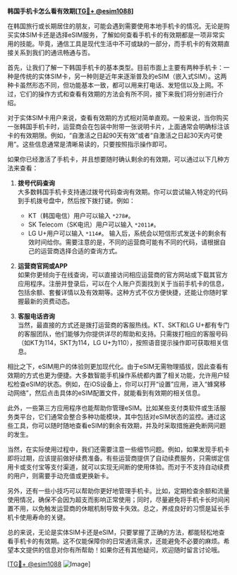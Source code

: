 **韩国手机卡怎么看有效期[[TG💪+ @esim1088](https://t.me/s/esim1088)]**

在韩国旅行或长期居住的朋友，可能会遇到需要使用本地手机卡的情况。无论是购买实体SIM卡还是选择eSIM服务，了解如何查看手机卡的有效期都是一项非常实用的技能。毕竟，通信工具是现代生活中不可或缺的一部分，而手机卡的有效期直接关系到我们的通讯畅通与否。

首先，让我们了解一下韩国手机卡的基本类型。目前市面上主要有两种手机卡：一种是传统的实体SIM卡，另一种则是近年来逐渐普及的eSIM（嵌入式SIM）。这两种卡虽然形态不同，但功能基本一致，都可以用来打电话、发短信以及上网。不过，它们的操作方式和查看有效期的方法会有所不同，接下来我们将分别进行介绍。

对于实体SIM卡用户来说，查看有效期的方式相对简单直观。一般来说，当你购买一张韩国手机卡时，运营商会在包装中附带一张说明卡片，上面通常会明确标注该卡的有效期限。例如，“自激活之日起90天有效”或者“自激活之日起30天内可使用”。这些信息通常是清晰易读的，只要按照指示操作即可。

如果你已经激活了手机卡，并且想要随时确认剩余的有效期，可以通过以下几种方法来查看：

1. **拨号代码查询**  
   大多数韩国手机卡支持通过拨号代码查询有效期。你可以尝试输入特定的代码到手机拨号盘中，然后按下拨打键。例如：
   - KT（韩国电信）用户可以输入 `*278#`。
   - SK Telecom（SK电讯）用户可以输入 `*2011#`。
   - LG U+用户可以输入 `*114#`。
   输入后，系统会以短信形式发送卡的剩余有效时间给你。需要注意的是，不同的运营商可能有不同的代码，请根据自己的运营商选择合适的查询方式。

2. **运营商官网或APP**  
   如果你更倾向于在线查询，可以直接访问相应运营商的官方网站或下载其官方应用程序。注册并登录后，可以在个人账户页面找到关于当前手机卡的信息，包括余额、套餐详情以及有效期等。这种方式不仅方便快捷，还能让你随时掌握最新的资费动态。

3. **客服电话咨询**  
   当然，最直接的方式还是拨打运营商的客服热线。KT、SKT和LG U+都有专门的客服团队，他们能够为你提供详尽的帮助和支持。只需拨打相应的客服号码（如KT为114，SKT为114，LG U+为110），按照语音提示操作即可获取相关信息。

相比之下，eSIM用户的体验则更加现代化。由于eSIM无需物理插拔，因此查看有效期的方式也更为便捷。大多数智能手机操作系统都内置了相关功能，允许用户轻松检查eSIM的状态。例如，在iOS设备上，你可以打开“设置”应用，进入“蜂窝移动网络”，然后点击具体的eSIM配置文件，就能看到有效期的相关信息。

此外，一些第三方应用程序也能帮助你管理eSIM。比如某些支付类软件或生活服务类平台，它们通常会整合多种功能模块，其中包括对eSIM状态的监控。通过这些工具，你可以随时随地查看eSIM的剩余有效期，并及时采取措施避免断网问题的发生。

当然，在实际使用过程中，我们还需要注意一些细节问题。例如，如果发现手机卡即将过期，应该提前做好续费准备。有些运营商提供了自动续费服务，只需绑定信用卡或支付宝等支付渠道，就可以实现无间断的使用体验。而对于不支持自动续费的用户，则需要手动充值或更换新卡。

另外，还有一些小技巧可以帮助你更好地管理手机卡。比如，定期检查余额和流量使用情况，确保不会因为超支而影响正常使用；同时，尽量避免将手机卡长时间闲置不用，以免触发运营商的休眠机制导致卡失效。总之，养成良好的习惯是延长手机卡使用寿命的关键。

总的来说，无论是实体SIM卡还是eSIM，只要掌握了正确的方法，都能轻松地查看手机卡的有效期。这不仅能保障你的日常通讯需求，还能避免不必要的麻烦。希望本文提供的信息对你有所帮助！如果你还有其他疑问，欢迎随时留言讨论哦。

[[TG💪+ @esim1088](https://t.me/s/esim1088) ![Image](https://i.postimg.cc/4NQfJmqS/Snipaste-2025-05-13-00-14-12.png)]